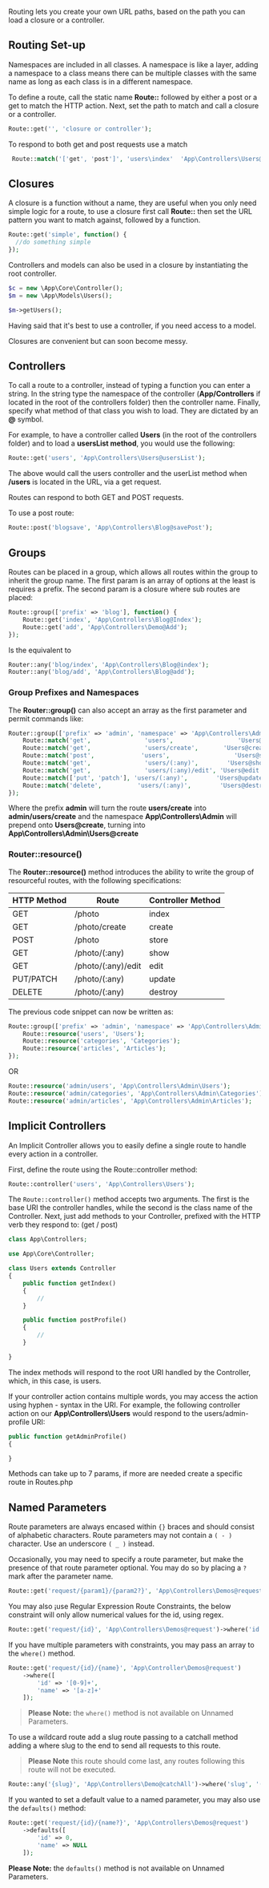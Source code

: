 Routing lets you create your own URL paths, based on the path you can load a closure or a controller.

## Routing Set-up
Namespaces are included in all classes. A namespace is like a layer, adding a namespace to a class means there can be multiple classes with the same name as long as each class is in a different namespace.

To define a route, call the static name **Route::** followed by either a post or a get to match the HTTP action. Next, set the path to match and call a closure or a controller.

```php
Route::get('', 'closure or controller');
```

To respond to both get and post requests use a match
```php
 Route::match('['get', 'post']', 'users\index'  'App\Controllers\Users@index');
```

## Closures

A closure is a function without a name, they are useful when you only need simple logic for a route, to use a closure first call **Route::** then set the URL pattern you want to match against, followed by a function.

```php
Route::get('simple', function() { 
  //do something simple
});
```

Controllers and models can also be used in a closure by instantiating the root controller.

```php
$c = new \App\Core\Controller();
$m = new \App\Models\Users(); 

$m->getUsers();
```

Having said that it's best to use a controller, if you need access to a model.

Closures are convenient but can soon become messy.

## Controllers
To call a route to a controller, instead of typing a function you can enter a string. In the string type the namespace of the controller (**App/Controllers** if located in the root of the controllers folder) then the controller name. Finally, specify what method of that class you wish to load. They are dictated by an **@** symbol.

For example, to have a controller called **Users** (in the root of the controllers folder) and to load a **usersList method**, you would use the following:

```php
Route::get('users', 'App\Controllers\Users@usersList');
```

The above would call the users controller and the userList method when **/users** is located in the URL, via a get request.

Routes can respond to both GET and POST requests. 

To use a post route:

```php
Route::post('blogsave', 'App\Controllers\Blog@savePost');
```

## Groups
Routes can be placed in a group, which allows all routes within the group to inherit the group name. The first param is an array of options at the least is requires a prefix. The second param is a closure where sub routes are placed:

```php
Route::group(['prefix' => 'blog'], function() {
    Route::get('index', 'App\Controllers\Blog@Index');
    Route::get('add', 'App\Controllers\Demo@Add');
});
```

Is the equivalent to

```php
Router::any('blog/index', 'App\Controllers\Blog@index');
Router::any('blog/add', 'App\Controllers\Blog@add');
```

### Group Prefixes and Namespaces

The **Router::group()** can also accept an array as the first parameter and permit commands like:
```php
Router::group(['prefix' => 'admin', 'namespace' => 'App\Controllers\Admin'], function() {
    Route::match('get',               'users',                  'Users@index');
    Route::match('get',               'users/create',       'Users@create');
    Route::match('post',             'users',                  'Users@store');
    Route::match('get',               'users/(:any)',        'Users@show');
    Route::match('get',               'users/(:any)/edit', 'Users@edit');
    Route::match(['put', 'patch'], 'users/(:any)',        'Users@update');
    Route::match('delete',          'users/(:any)',        'Users@destroy');
});
```
Where the prefix **admin** will turn the route **users/create** into **admin/users/create** and the namespace **App\Controllers\Admin** will prepend onto **Users@create**, turning into **App\Controllers\Admin\Users@create**

### Router::resource()

The **Router::resource()** method introduces the ability to write the group of resourceful routes, with the following specifications:

|HTTP Method|Route|Controller Method|
|---|---|---|
|GET|/photo|index|
|GET|/photo/create|create|
|POST|/photo|store|
|GET|/photo/(:any)|show|
|GET|/photo/(:any)/edit|edit|
|PUT/PATCH|/photo/(:any)|update|
|DELETE|/photo/(:any)|destroy|

The previous code snippet can now be written as:

```php
Route::group(['prefix' => 'admin', 'namespace' => 'App\Controllers\Admin'], function() {
    Route::resource('users', 'Users');
    Route::resource('categories', 'Categories');
    Route::resource('articles', 'Articles');
});
```

OR

```php
Route::resource('admin/users', 'App\Controllers\Admin\Users');
Route::resource('admin/categories', 'App\Controllers\Admin\Categories');
Route::resource('admin/articles', 'App\Controllers\Admin\Articles');
```

## Implicit Controllers

An Implicit Controller allows you to easily define a single route to handle every action in a controller. 

First, define the route using the Route::controller method:
```php
Route::controller('users', 'App\Controllers\Users');
```

The `Route::controller()` method accepts two arguments. The first is the base URI the controller handles, while the second is the class name of the Controller. Next, just add methods to your Controller, prefixed with the HTTP verb they respond to: (get / post) 

```php
class App\Controllers;

use App\Core\Controller;

class Users extends Controller 
{
    public function getIndex()
    {
        //
    }

    public function postProfile()
    {
        //
    }

}
```

The index methods will respond to the root URI handled by the Controller, which, in this case, is users.

If your controller action contains multiple words, you may access the action using hyphen - syntax in the URI. For example, the following controller action on our **App\Controllers\Users** would respond to the users/admin-profile URI:

```php
public function getAdminProfile()
{

}
```

Methods can take up to 7 params, if more are needed create a specific route in Routes.php

## Named Parameters

Route parameters are always encased within `{}` braces and should consist of alphabetic characters. Route parameters may not contain a `( - )` character. Use an underscore `( _ )` instead.

Occasionally, you may need to specify a route parameter, but make the presence of that route parameter optional. You may do so by placing a `?` mark after the parameter name.

```php
Route::get('request/{param1}/{param2?}', 'App\Controllers\Demos@request');
```

You may also ¡use Regular Expression Route Constraints, the below constraint will only allow numerical values for the id, using regex.

```php
Route::get('request/{id}', 'App\Controllers\Demos@request')->where('id', '[0-9]+');
```

If you have multiple parameters with constraints, you may pass an array to the `where()` method.

```php
Route::get('request/{id}/{name}', 'App\Controller\Demos@request')
    ->where([
        'id' => '[0-9]+', 
        'name' => '[a-z]+'
    ]);
```

> **Please Note:** the `where()` method is not available on Unnamed Parameters.

To use a wildcard route add a slug route passing to a catchall method adding a where slug to the end to send all requests to this route. 

> **Please Note** this route should come last, any routes following this route will not be executed.

```php
Route::any('{slug}', 'App\Controllers\Demo@catchAll')->where('slug', '(.*)');
```

If you wanted to set a default value to a named parameter, you may also use the `defaults()` method:

```php
Route::get('request/{id}/{name?}', 'App\Controllers\Demos@request')
    ->defaults([
        'id' => 0,
        'name' => NULL
    ]);
```

**Please Note:** the `defaults()` method is not available on Unnamed Parameters.
